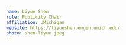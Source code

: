 ```yaml
---
name: Liyue Shen
role: Publicity Chair
affiliation: UMichigan
website: https://liyueshen.engin.umich.edu/
photo: shen-liyue.jpeg
---
```

